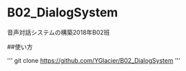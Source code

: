 # B02_DialogSystem
音声対話システムの構築2018年B02班

##使い方

'''
git clone https://github.com/YGlacier/B02_DialogSystem
'''
